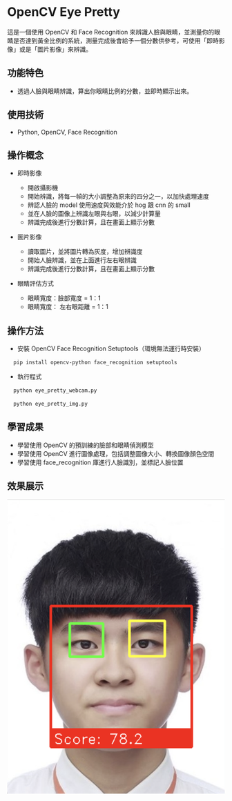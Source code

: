# OpenCV Eye Pretty

這是一個使用 OpenCV 和 Face Recognition 來辨識人臉與眼睛，並測量你的眼睛是否達到黃金比例的系統，測量完成後會給予一個分數供參考，可使用「即時影像」或是「圖片影像」來辨識。

## 功能特色

- 透過人臉與眼睛辨識，算出你眼睛比例的分數，並即時顯示出來。

## 使用技術

- Python, OpenCV, Face Recognition

## 操作概念

- 即時影像

  - 開啟攝影機
  - 開始辨識，將每一幀的大小調整為原來的四分之一，以加快處理速度
  - 辨認人臉的 model 使用速度與效能介於 hog 跟 cnn 的 small
  - 並在人臉的圖像上辨識左眼與右眼，以減少計算量
  - 辨識完成後進行分數計算，且在畫面上顯示分數

- 圖片影像

  - 讀取圖片，並將圖片轉為灰度，增加辨識度
  - 開始人臉辨識，並在上面進行左右眼辨識
  - 辨識完成後進行分數計算，且在畫面上顯示分數

- 眼睛評估方式

  - 眼睛寬度：臉部寬度 = 1：1
  - 眼睛寬度： 左右眼距離 = 1：1

## 操作方法

- 安裝 OpenCV Face Recognition Setuptools（環境無法運行時安裝）

```bash
  pip install opencv-python face_recognition setuptools
```

- 執行程式

```bash
  python eye_pretty_webcam.py
```

```bash
  python eye_pretty_img.py
```

## 學習成果

- 學習使用 OpenCV 的預訓練的臉部和眼睛偵測模型
- 學習使用 OpenCV 進行圖像處理，包括調整圖像大小、轉換圖像顏色空間
- 學習使用 face_recognition 庫進行人臉識別，並標記人臉位置

## 效果展示

![image](https://github.com/Alex900806/OpenCV-Eye-Pretty/blob/main/images/imgTest.png)
